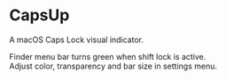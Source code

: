 # CapsUp
A macOS Caps Lock visual indicator.  
  
Finder menu bar turns green when shift lock is active.  
Adjust color, transparency and bar size in settings menu.
